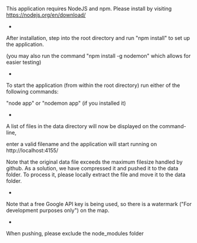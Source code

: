 ﻿This application requires NodeJS and npm. Please install by visiting https://nodejs.org/en/download/

-

After installation, step into the root directory and run "npm install" to set up the application.

(you may also run the command "npm install -g nodemon" which allows for easier testing)

-

To start the application (from within the root directory) run either of the following commands:

"node app" or "nodemon app" (if you installed it)

-

A list of files in the data directory will now be displayed on the command-line,

enter a valid filename and the application will start running on http://localhost:4155/

Note that the original data file exceeds the maximum filesize handled by github. As a solution, we have compressed it and pushed it to the data folder. To process it, please locally extract the file and move it to the data folder.

-

Note that a free Google API key is being used, so there is a watermark ("For development purposes only") on the map.

-

When pushing, please exclude the node_modules folder

